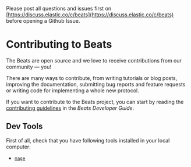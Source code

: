 Please post all questions and issues first on
[https://discuss.elastic.co/c/beats](https://discuss.elastic.co/c/beats)
before opening a Github Issue.

# Contributing to Beats

The Beats are open source and we love to receive contributions from our
community — you!

There are many ways to contribute, from writing tutorials or blog posts,
improving the documentation, submitting bug reports and feature requests or
writing code for implementing a whole new protocol.

If you want to contribute to the Beats project, you can start by reading
the [contributing guidelines](https://www.elastic.co/guide/en/beats/devguide/current/beats-contributing.html)
in the _Beats Developer Guide_.

## Dev Tools

First of all, check that you have following tools installed in your local computer:

- [`mage`](https://magefile.org/#installation)
